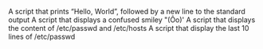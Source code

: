 A script that prints “Hello, World”, followed by a new line to the standard output
A script that displays a confused smiley "(Ôo)'
A script that displays the content of /etc/passwd and /etc/hosts
A script that display the last 10 lines of /etc/passwd
